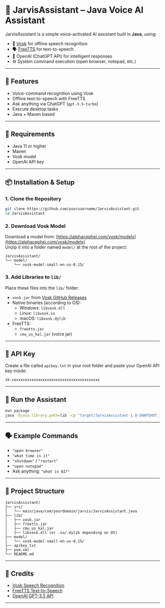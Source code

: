 # 🧠 JarvisAssistant – Java Voice AI Assistant

JarvisAssistant is a simple voice-activated AI assistant built in **Java**, using:
- 🎤 [Vosk](https://alphacephei.com/vosk/) for offline speech recognition
- 🗣️ [FreeTTS](https://freetts.sourceforge.net/) for text-to-speech
- 🤖 OpenAI (ChatGPT API) for intelligent responses
- ⚙️ System command execution (open browser, notepad, etc.)

---

## 🎯 Features

- Voice-command recognition using Vosk
- Offline text-to-speech with FreeTTS
- Ask anything via ChatGPT (`gpt-3.5-turbo`)
- Execute desktop tasks
- Java + Maven based

---

## 🧰 Requirements

- Java 11 or higher
- Maven
- Vosk model
- OpenAI API key

---

## 📦 Installation & Setup

### 1. Clone the Repository

```bash
git clone https://github.com/yourusername/JarvisAssistant.git
cd JarvisAssistant
```

### 2. Download Vosk Model

Download a model from: [https://alphacephei.com/vosk/models](https://alphacephei.com/vosk/models)  
Unzip it into a folder named `model/` at the root of the project:

```
JarvisAssistant/
└── model/
    └── vosk-model-small-en-us-0.15/
```

### 3. Add Libraries to `lib/`

Place these files into the `lib/` folder:

- `vosk.jar` from [Vosk GitHub Releases](https://github.com/alphacep/vosk-api/releases)
- Native binaries (according to OS):
  - Windows: `libvosk.dll`
  - Linux: `libvosk.so`
  - macOS: `libvosk.dylib`
- FreeTTS:
  - `freetts.jar`
  - `cmu_us_kal.jar` (voice jar)

---

## 🔑 API Key

Create a file called `apikey.txt` in your root folder and paste your OpenAI API key inside:

```
sk-xxxxxxxxxxxxxxxxxxxxxxxxxxxxxxxxxxxxxxxx
```

---

## 🚀 Run the Assistant

```bash
mvn package
java -Djava.library.path=lib -cp "target/JarvisAssistant-1.0-SNAPSHOT.jar;lib/*" com.yourdomain.jarvis.JarvisAssistant
```

---

## 🗣️ Example Commands

- `"open browser"`
- `"what time is it"`
- `"shutdown"` / `"restart"`
- `"open notepad"`
- Ask anything: `"what is AI?"`

---

## 📁 Project Structure

```
JarvisAssistant/
├── src/
│   └── main/java/com/yourdomain/jarvis/JarvisAssistant.java
├── lib/
│   ├── vosk.jar
│   ├── freetts.jar
│   ├── cmu_us_kal.jar
│   ├── libvosk.dll (or .so/.dylib depending on OS)
├── model/
│   └── vosk-model-small-en-us-0.15/
├── apikey.txt
├── pom.xml
└── README.md
```

---

## 🧠 Credits

- [Vosk Speech Recognition](https://github.com/alphacep/vosk-api)
- [FreeTTS Text-to-Speech](https://freetts.sourceforge.net/)
- [OpenAI GPT-3.5 API](https://platform.openai.com/)

---
